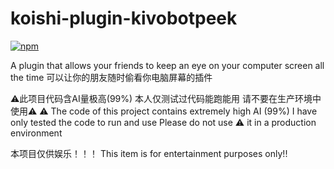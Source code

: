 # koishi-plugin-kivobotpeek

[![npm](https://img.shields.io/npm/v/koishi-plugin-kivobotpeek?style=flat-square)](https://www.npmjs.com/package/koishi-plugin-kivobotpeek)

A plugin that allows your friends to keep an eye on your computer screen all the time
可以让你的朋友随时偷看你电脑屏幕的插件

⚠此项目代码含AI量极高(99%) 本人仅测试过代码能跑能用 请不要在生产环境中使用⚠
⚠ The code of this project contains extremely high AI (99%) I have only tested the code to run and use Please do not use ⚠ it in a production environment

本项目仅供娱乐！！！
This item is for entertainment purposes only!!
